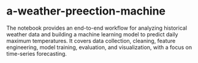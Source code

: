 # a-weather-preection-machine
The notebook provides an end-to-end workflow for analyzing historical weather data and building a machine learning model to predict daily maximum temperatures. It covers data collection, cleaning, feature engineering, model training, evaluation, and visualization, with a focus on time-series forecasting.
